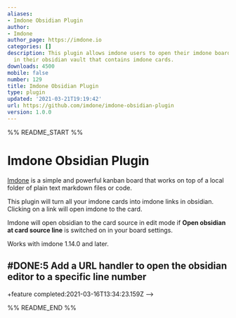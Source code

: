 ```yaml
---
aliases:
- Imdone Obsidian Plugin
author:
- Imdone
author_page: https://imdone.io
categories: []
description: This plugin allows imdone users to open their imdone board from a document
  in their obsidian vault that contains imdone cards.
downloads: 4500
mobile: false
number: 129
title: Imdone Obsidian Plugin
type: plugin
updated: '2021-03-21T19:19:42'
url: https://github.com/imdone/imdone-obsidian-plugin
version: 1.0.0
---
```


%% README_START %%

Imdone Obsidian Plugin
====

[Imdone](https://imdone.io) is a simple and powerful kanban board that works on top of a local folder of plain text markdown files or code.

This plugin will turn all your imdone cards into imdone links in obsidian. Clicking on a link will open imdone to the card.

Imdone will open obsidian to the card source in edit mode if **Open obsidian at card source line** is switched on in your board settings.

Works with imdone 1.14.0 and later.

<!-- 
# [Resources](#NOTE:10)
<card>
- [Open in finder](/)
- [imdone/imdone-obsidian-plugin](https://github.com/imdone/imdone-obsidian-plugin)
- [obsidianmd/obsidian-sample-plugin](https://github.com/obsidianmd/obsidian-sample-plugin)

<!--
created:2021-03-15T13:25:07.843Z
-->
</card>

## #DONE:5 Add a URL handler to open the obsidian editor to a specific line number
<card>

+feature completed:2021-03-16T13:34:23.159Z
</card>
-->

<!-- ## Obsidian Sample Plugin

This is a sample plugin for Obsidian (https://obsidian.md).

This project uses Typescript to provide type checking and documentation.
The repo depends on the latest plugin API (obsidian.d.ts) in Typescript Definition format, which contains TSDoc comments describing what it does.

**Note:** The Obsidian API is still in early alpha and is subject to change at any time!

This sample plugin demonstrates some of the basic functionality the plugin API can do.
- Changes the default font color to red using `styles.css`.
- Adds a ribbon icon, which shows a Notice when clicked.
- Adds a command "Open Sample Modal" which opens a Modal.
- Adds a plugin setting tab to the settings page.
- Registers a global click event and output 'click' to the console.
- Registers a global interval which logs 'setInterval' to the console.

### First time developing plugins?

Quick starting guide for new plugin devs:

- Make a copy of this repo as a template with the "Use this template" button.
- Clone your repo to a local development folder. For convenience, you can place this folder in your `.obsidian/plugin/your-plugin-name` folder.
- Install NodeJS, then run `npm i` in the command line under your repo folder.
- Run `npm run dev` to compile your plugin from `main.ts` to `main.js`.
- Make changes to `main.ts` (or create new `.ts` files). Those changes should be automatically compiled into `main.js`.
- Reload Obsidian to load the new version of your plugin.

### Releasing new releases

- Update your `manifest.json` with your new version number, such as `1.0.1`, and the minimum Obsidian version required for your latest release.
- Update your `versions.json` file with `"new-plugin-version": "minimum-obsidian-version"` so older versions of Obsidian can download an older version of your plugin that's compatible.
- Create new GitHub release using your new version number as the "Tag version". Use the exact version number, don't include a prefix `v`. See here for an example: https://github.com/obsidianmd/obsidian-sample-plugin/releases
- Upload the files `manifest.json`, `main.js`, `styles.css` as binary attachments.
- Publish the release.

### Adding your plugin to the community plugin list

- Publish an initial version.
- Make sure you have a `README.md` file in the root of your repo.
- Make a pull request at https://github.com/obsidianmd/obsidian-releases to add your plugin.

### How to use

- Clone this repo.
- `npm i` or `yarn` to install dependencies
- `npm run dev` to start compilation in watch mode.

### Manually installing the plugin

- Copy over `main.js`, `styles.css`, `manifest.json` to your vault `VaultFolder/.obsidian/plugins/your-plugin-id/`.

### API Documentation

See https://github.com/obsidianmd/obsidian-api -->


%% README_END %%